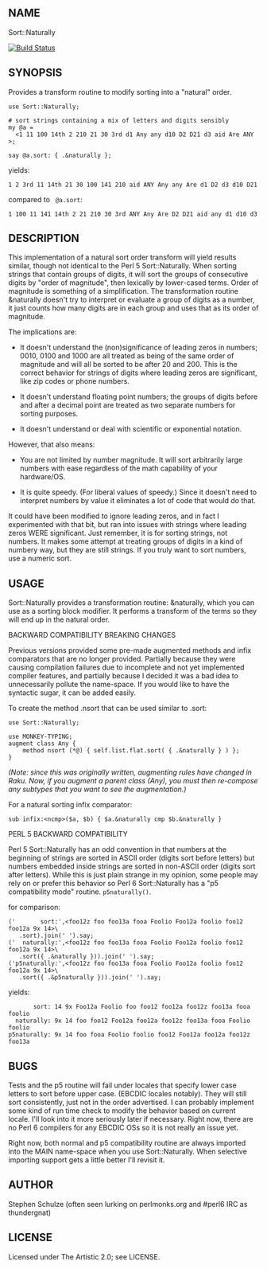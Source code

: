 ## NAME

Sort::Naturally

[![Build Status](https://travis-ci.org/thundergnat/Sort-Naturally.svg?branch=master)](https://travis-ci.org/thundergnat/Sort-Naturally)

## SYNOPSIS
Provides a transform routine to modify sorting into a "natural" order.

```
use Sort::Naturally;

# sort strings containing a mix of letters and digits sensibly
my @a =
  <1 11 100 14th 2 210 21 30 3rd d1 Any any d10 D2 D21 d3 aid Are ANY >;

say @a.sort: { .&naturally };
 ```

yields:

```1 2 3rd 11 14th 21 30 100 141 210 aid ANY Any any Are d1 D2 d3 d10 D21```

compared to ``` @a.sort```:

```1 100 11 141 14th 2 21 210 30 3rd ANY Any Are D2 D21 aid any d1 d10 d3```


## DESCRIPTION

This implementation of a natural sort order transform will yield results
similar, though not identical to the Perl 5 Sort::Naturally. When sorting
strings that contain groups of digits, it will sort the groups of consecutive
digits by "order of magnitude", then lexically by lower-cased terms. Order of
magnitude is something of a simplification. The transformation routine
&naturally doesn't try to interpret or evaluate a group of digits as a number,
it just counts how many digits are in each group and uses that as its order of
magnitude.

The implications are:

*    It doesn't understand the (non)significance of leading zeros in numbers;
    0010, 0100 and 1000 are all treated as being of the same order of magnitude
    and will all be sorted to be after 20 and 200. This is the correct behavior
    for strings of digits where leading zeros are significant, like zip codes or
    phone numbers.

*   It doesn't understand floating point numbers; the groups of digits before
    and after a decimal point are treated as two separate numbers for sorting
    purposes.

*    It doesn't understand or deal with scientific or exponential notation.

However, that also means:

*   You are not limited by number magnitude. It will sort arbitrarily large
    numbers with ease regardless of the math capability of your hardware/OS.

*   It is quite speedy. (For liberal values of speedy.) Since it doesn't need to
    interpret numbers by value it eliminates a lot of code that would do that.

It could have been modified to ignore leading zeros, and in fact I experimented
with that bit, but ran into issues with strings where leading zeros WERE
significant. Just remember, it is for sorting strings, not numbers. It makes
some attempt at treating groups of digits in a kind of numbery way, but they are
still strings. If you truly want to sort numbers, use a numeric sort.


## USAGE

Sort::Naturally provides a transformation routine: &naturally, which you can use
as a sorting block modifier. It performs a transform of the terms so they will
end up in the natural order.

BACKWARD COMPATIBILITY BREAKING CHANGES

Previous versions provided some pre-made augmented methods and infix comparators
that are no longer provided. Partially because they were causing compilation
failures due to incomplete and not yet implemented compiler features, and
partially because I decided it was a bad idea to unnecessarily pollute the
name-space. If you would like to have the syntactic sugar, it can be added
easily.


To create the method .nsort that can be used similar to .sort:

```
use Sort::Naturally;

use MONKEY-TYPING;
augment class Any {
    method nsort (*@) { self.list.flat.sort( { .&naturally } ) };
}
```

_(Note: since this was originally written, augmenting rules have changed in Raku.
Now, if you augment a parent class (Any), you must then re-compose any subtypes
that you want to see the augmentation.)_

For a natural sorting infix comparator:

```sub infix:<ncmp>($a, $b) { $a.&naturally cmp $b.&naturally }```


PERL 5 BACKWARD COMPATIBILITY

Perl 5 Sort::Naturally has an odd convention in that numbers at the beginning of
strings are sorted in ASCII order (digits sort before letters) but numbers
embedded inside strings are sorted in non-ASCII order (digits sort after
letters). While this is just plain strange in my opinion, some people may rely
on or prefer this behavior so Perl 6 Sort::Naturally has a "p5 compatibility
mode" routine. ```p5naturally()```.


for comparison:

```
('       sort:',<foo12z foo foo13a fooa Foolio Foo12a foolio foo12 foo12a 9x 14>\
   .sort).join(' ').say;
('  naturally:',<foo12z foo foo13a fooa Foolio Foo12a foolio foo12 foo12a 9x 14>\
   .sort({ .&naturally })).join(' ').say;
('p5naturally:',<foo12z foo foo13a fooa Foolio Foo12a foolio foo12 foo12a 9x 14>\
   .sort({ .&p5naturally })).join(' ').say;
```
yields:

```
       sort: 14 9x Foo12a Foolio foo foo12 foo12a foo12z foo13a fooa foolio
  naturally: 9x 14 foo foo12 Foo12a foo12a foo12z foo13a fooa Foolio foolio
p5naturally: 9x 14 foo fooa Foolio foolio foo12 Foo12a foo12a foo12z foo13a
```

## BUGS

Tests and the p5 routine will fail under locales that specify lower case letters
to sort before upper case. (EBCDIC locales notably). They will still sort
consistently, just not in the order advertised. I can probably implement some
kind of run time check to modify the behavior based on current locale. I'll look
into it more seriously later if necessary. Right now, there are no Perl 6
compilers for any EBCDIC OSs so it is not really an issue yet.

Right now, both normal and p5 compatibility routine are always imported into the
MAIN name-space when you use Sort::Naturally. When selective importing support
gets a little better I'll revisit it.

## AUTHOR

Stephen Schulze (often seen lurking on perlmonks.org and #perl6 IRC as
thundergnat)

## LICENSE

Licensed under The Artistic 2.0; see LICENSE.

